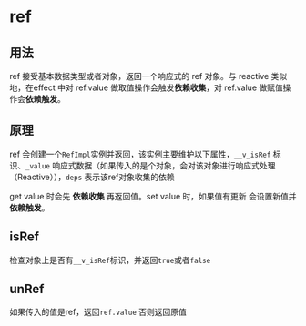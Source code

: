 # ref

## 用法

ref 接受基本数据类型或者对象，返回一个响应式的 ref 对象。与 reactive 类似地，在effect 中对 ref.value 做取值操作会触发**依赖收集**，对 ref.value 做赋值操作会**依赖触发**。

## 原理

ref 会创建一个`RefImpl`实例并返回，该实例主要维护以下属性，`__v_isRef` 标识、`_value` 响应式数据（如果传入的是个对象，会对该对象进行响应式处理（Reactive）），`deps` 表示该ref对象收集的依赖

get value 时会先 **依赖收集** 再返回值。set value 时，如果值有更新 会设置新值并**依赖触发**。

## isRef

检查对象上是否有`__v_isRef`标识，并返回`true`或者`false`

## unRef

如果传入的值是ref，返回`ref.value` 否则返回原值
